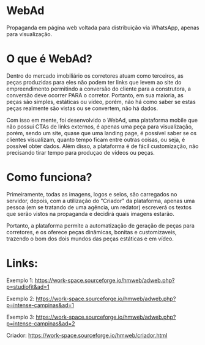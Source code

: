 # WebAd
Propaganda em página web voltada para distribuição via WhatsApp, apenas para visualização.

# O que é WebAd?
Dentro do mercado imobiliário os corretores atuam como terceiros, as peças produzidas para eles não podem ter links que levem ao site do empreendimento permitindo a conversão do cliente para a construtora,  a conversão deve ocorrer PARA o corretor. Portanto, em sua maioria, as peças são simples, estáticas ou vídeo, porém, não há como saber se estas peças realmente são vistas ou se convertem, não há dados.

Com isso em mente, foi desenvolvido o WebAd, uma plataforma mobile que não possui CTAs de links externos, é apenas uma peça para visualização, porém, sendo um site, quase que uma landing page, é possível saber se os clientes visualizam, quanto tempo ficam entre outras coisas, ou seja, é possível obter dados. Além disso, a plataforma é de fácil customização, não precisando tirar tempo para produçao de vídeos ou peças.

# Como funciona?
Primeiramente, todas as imagens, logos e selos, são carregados no servidor, depois, com a utilização do "Criador" da plataforma, apenas uma pessoa (em se tratando de uma agência, um redator) escreverá os textos que serão vistos na propaganda e decidirá quais imagens estarão. 

Portanto, a plataforma permite a automatização de geração de peças para corretores, e os oferece peças dinâmicas, bonitas e customizaveis, trazendo o bom dos dois mundos das peças estáticas e em vídeo.

# Links:

Exemplo 1: https://work-space.sourceforge.io/hmweb/adweb.php?p=studiofit&ad=1

Exemplo 2: https://work-space.sourceforge.io/hmweb/adweb.php?p=intense-campinas&ad=1

Exemplo 3: https://work-space.sourceforge.io/hmweb/adweb.php?p=intense-campinas&ad=2

Criador: https://work-space.sourceforge.io/hmweb/criador.html
